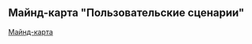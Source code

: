 ## Майнд-карта  "Пользовательские сценарии"

[Майнд-карта]( https://drive.google.com/file/d/13tR99ut_qDxc_mEknoR_VgVBfJK5nj0j/view?usp=drive_link "Майнд карта")
